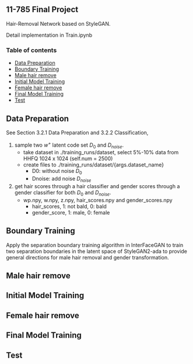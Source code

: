 ## 11-785 Final Project

Hair-Removal Network based on StyleGAN.

Detail implementation in Train.ipynb


### Table of contents
* [Data Preparation](#Data_Preparation)
* [Boundary Training](#Boundary_Training)
* [Male hair remove](#Male_hair_remove)
* [Initial Model Training](#Initial_Model_Training)
* [Female hair remove](#Female_hair_remove)
* [Final Model Training](#Final_Model_Training)
* [Test](#Test)


## Data Preparation 
See Section 3.2.1 Data Preparation and 3.2.2 Classification, 
1. sample two $w^+$ latent code set $D_0$ and $D_{noise}$.
     - take dataset in ./training_runs/dataset, select 5%-10% data from HHFQ 1024 x 1024 (self.num = 2500)
     - create files to ./training_runs/dataset/{args.dataset_name}
          - D0: without noise $D_0$
          - Dnoise: add noise $D_{noise}$
2. get hair scores through a hair classifier and gender scores through a gender classifier for both $D_0$ and $D_{noise}$.
     - wp.npy, w.npy, z.npy, hair_scores.npy and gender_scores.npy
          - hair_scores, 1: not bald, 0: bald 
          - gender_score, 1: male, 0: female 
       


## Boundary Training

Apply the separation boundary training algorithm in InterFaceGAN to train two separation boundaries in the latent space of StyleGAN2-ada to provide general directions for male hair removal and gender transformation.


## Male hair remove



## Initial Model Training

## Female hair remove

## Final Model Training

## Test
